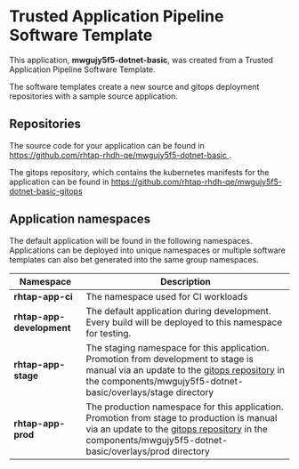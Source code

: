 # Trusted Application Pipeline Software Template

This application, **mwgujy5f5-dotnet-basic**, was created from a Trusted Application Pipeline Software Template.

The software templates create a new source and gitops deployment repositories with a sample source application. 

## Repositories

The source code for your application can be found in [https://github.com/rhtap-rhdh-qe/mwgujy5f5-dotnet-basic ](https://github.com/rhtap-rhdh-qe/mwgujy5f5-dotnet-basic ).
 
The gitops repository, which contains the kubernetes manifests for the application can be found in 
[https://github.com/rhtap-rhdh-qe/mwgujy5f5-dotnet-basic-gitops ](https://github.com/rhtap-rhdh-qe/mwgujy5f5-dotnet-basic-gitops ) 

## Application namespaces 

The default application will be found in the following namespaces. Applications can be deployed into unique namespaces or multiple software templates can also bet generated into the same group namespaces.  

|  Namespace   |  Description   |  
| -------- | -------- |
| **rhtap-app-ci** | The namespace used for CI workloads |
| **rhtap-app-development** | The default application during development. Every build will be deployed to this namespace for testing. |
| **rhtap-app-stage** | The staging namespace for this application. Promotion from development to stage is manual via an update to the [gitops repository](https://github.com/rhtap-rhdh-qe/mwgujy5f5-dotnet-basic-gitops ) in the components/mwgujy5f5-dotnet-basic/overlays/stage directory |
| **rhtap-app-prod** | The production namespace for this application. Promotion from stage to production is manual via an update to the [gitops repository](https://github.com/rhtap-rhdh-qe/mwgujy5f5-dotnet-basic-gitops ) in the components/mwgujy5f5-dotnet-basic/overlays/prod directory |